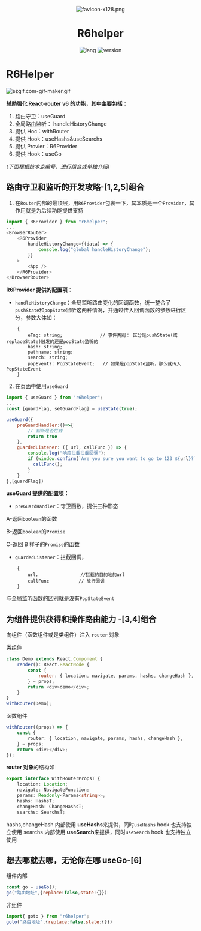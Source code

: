 <p align="center">
 <img src="https://s1.imagehub.cc/images/2022/01/11/favicon-x128.png" alt="favicon-x128.png" border="0" />
</p>
<h1 align="center">R6helper</h1>

<p align="center">
  <img src="https://shields.io/badge/TypeScript-Driver-green?logo=typescript" alt="lang">
  <img src="https://shields.io/badge/version-0.2.3-green?logo=github" alt="version">
</p>

# R6Helper
![ezgif.com-gif-maker.gif](https://s2.loli.net/2022/01/04/MYWDZKIem9tpB2r.gif)


**辅助强化 React-router v6 的功能，其中主要包括：**

1. 路由守卫：useGuard
2. 全局路由监听： handleHistoryChange
3. 提供 Hoc：withRouter
4. 提供 Hook：useHashs&useSearchs
5. 提供 Provier：R6Provider
6. 提供 Hook：useGo

*(下面根据技术点编号，进行组合或单独介绍)*
## 路由守卫和监听的开发攻略-[1,2,5]组合

1. 在`Router`内部的最顶层，用`R6Provider`包裹一下，其本质是一个`Provider`，其作用就是为后续功能提供支持

```js
import { R6Provider } from "r6helper";
...
<BrowserRouter>
    <R6Provider
        handleHistoryChange={(data) => {
            console.log("global handleHistoryChange");
        }}
    >
        <App />
    </R6Provider>
</BrowserRouter>
```

**R6Provider 提供的配置项：**

-   `handleHistoryChange`：全局监听路由变化的回调函数，统一整合了`pushState`和`popState`监听这两种情况，并通过传入回调函数的参数进行区分，参数大体如：

```Ts
    {
        eTag: string;              // 事件类别： 区分是pushState(或replaceState)触发的还是popState监听的
        hash: string;
        pathname: string;
        search: string;
        popEvent?: PopStateEvent;   // 如果是popState监听，那么就传入PopStateEvent
    }
```

2. 在页面中使用`useGuard`

```js
import { useGuard } from "r6helper";
...
const [guardFlag, setGuardFlag] = useState(true);

useGuard({
    preGuardHandler:()=>{
        // 判断是否拦截
        return true
    },
    guardedListener: ({ url, callFunc }) => {
        console.log("响应拦截拦截回调");
        if (window.confirm(`Are you sure you want to go to 123 ${url}?`)) {
          callFunc();
        }
    }
},[guardFlag])
```

**useGuard 提供的配置项：**

-   `preGuardHandler`：守卫函数，提供三种形态


A-返回`boolean`的函数

B-返回`boolean`的`Promise`

C-返回 B 样子的`Promise`的函数


-   `guardedListener`：拦截回调，

```Ts
    {
        url，               //拦截的目的地的url
        callFunc           // 放行回调
    }
```

与全局监听函数的区别就是没有`PopStateEvent`

## 为组件提供获得和操作路由能力 -[3,4]组合

向组件（函数组件或是类组件）注入 `router` 对象

类组件

```js
class Demo extends React.Component {
	render(): React.ReactNode {
		const {
			router: { location, navigate, params, hashs, changeHash },
		} = props;
		return <div>demo</div>;
	}
}
withRouter(Demo);
```

函数组件

```ts
withRouter((props) => {
	const {
		router: { location, navigate, params, hashs, changeHash },
	} = props;
	return <div></div>;
});
```

**router 对象**的结构如

```ts
export interface WithRouterPropsT {
	location: Location;
    navigate: NavigateFunction;
    params: Readonly<Params<string>>;
    hashs: HashsT;
    changeHash: ChangeHashsT;
    searchs: SearchsT;
```

hashs,changeHash 内部使用 **useHashs**来提供，同时`useHashs` hook 也支持独立使用
searchs 内部使用 **useSearch**来提供，同时`useSearch` hook 也支持独立使用


## 想去哪就去哪，无论你在哪 useGo-[6]

组件内部

```js
const go = useGo();
go("路由地址",{replace:false,state:{}})
```

非组件

```js
import{ goto } from "r6helper";
goto("路由地址",{replace:false,state:{}})
```